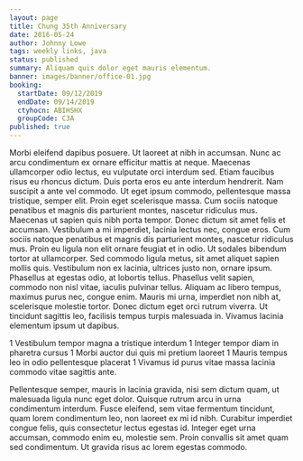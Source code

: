 ```yaml
---
layout: page
title: Chung 35th Anniversary
date: 2016-05-24
author: Johnny Lowe
tags: weekly links, java
status: published
summary: Aliquam quis dolor eget mauris elementum.
banner: images/banner/office-01.jpg
booking:
  startDate: 09/12/2019
  endDate: 09/14/2019
  ctyhocn: ABIHSHX
  groupCode: C3A
published: true
---
```

Morbi eleifend dapibus posuere. Ut laoreet at nibh in accumsan. Nunc ac arcu condimentum ex ornare efficitur mattis at neque. Maecenas ullamcorper odio lectus, eu vulputate orci interdum sed. Etiam faucibus risus eu rhoncus dictum. Duis porta eros eu ante interdum hendrerit. Nam suscipit a ante vel commodo. Ut eget ipsum commodo, pellentesque massa tristique, semper elit. Proin eget scelerisque massa. Cum sociis natoque penatibus et magnis dis parturient montes, nascetur ridiculus mus. Maecenas ut sapien quis nibh porta tempor. Donec dictum sit amet felis et accumsan. Vestibulum a mi imperdiet, lacinia lectus nec, congue eros. Cum sociis natoque penatibus et magnis dis parturient montes, nascetur ridiculus mus. Proin eu ligula non elit ornare feugiat et in odio. Ut sodales bibendum tortor at ullamcorper.
Sed commodo ligula metus, sit amet aliquet sapien mollis quis. Vestibulum non ex lacinia, ultrices justo non, ornare ipsum. Phasellus at egestas odio, at lobortis tellus. Phasellus velit sapien, commodo non nisl vitae, iaculis pulvinar tellus. Aliquam ac libero tempus, maximus purus nec, congue enim. Mauris mi urna, imperdiet non nibh at, scelerisque molestie tortor. Donec dictum eget orci rutrum viverra. Ut tincidunt sagittis leo, facilisis tempus turpis malesuada in. Vivamus lacinia elementum ipsum ut dapibus.

1 Vestibulum tempor magna a tristique interdum
1 Integer tempor diam in pharetra cursus
1 Morbi auctor dui quis mi pretium laoreet
1 Mauris tempus leo in odio pellentesque placerat
1 Vivamus id purus vitae massa lacinia commodo vitae sagittis ante.

Pellentesque semper, mauris in lacinia gravida, nisi sem dictum quam, ut malesuada ligula nunc eget dolor. Quisque rutrum arcu in urna condimentum interdum. Fusce eleifend, sem vitae fermentum tincidunt, quam lorem condimentum leo, non laoreet ex mi id nibh. Curabitur imperdiet congue felis, quis consectetur lectus egestas id. Integer eget urna accumsan, commodo enim eu, molestie sem. Proin convallis sit amet quam sed condimentum. Ut gravida risus ac lorem egestas commodo.
